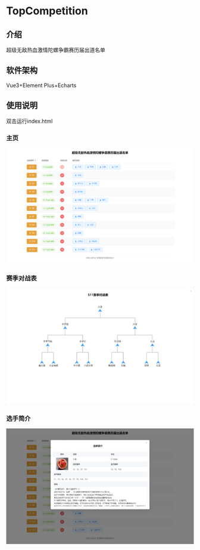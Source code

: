 # TopCompetition

## 介绍
超级无敌热血激情陀螺争霸赛历届出道名单

## 软件架构
Vue3+Element Plus+Echarts

## 使用说明
双击运行index.html

### 主页
![image](https://github.com/LimitAbsolute/TopCompetition/blob/master/preview/1.png)
### 赛季对战表
![image](https://github.com/LimitAbsolute/TopCompetition/blob/master/preview/2.png)
### 选手简介
![image](https://github.com/LimitAbsolute/TopCompetition/blob/master/preview/3.png)
